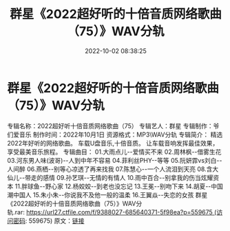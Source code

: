﻿---
title: 群星《2022超好听的十倍音质网络歌曲（75）》WAV分轨
date: 2022-10-02 08:38:25
categories: WAV车载音乐、镜像
tags: 华语中文
---
# 群星《2022超好听的十倍音质网络歌曲（75）》WAV分轨

专辑名称：2022超好听十倍音质网络歌曲（75）
专辑艺人：群星
专辑制作：爷们爱音乐
制作时间：2022年10月1日
资源格式：MP3\WAV分轨
专辑简介：
精选2022年好听的网络歌曲。
车载U盘音乐,十倍音质。
让车载音响发挥最佳效果，享受最美音乐旅程。
专辑曲目：
01.大雨点儿--爱情买不来
02.周林枫--借雾生花
03.河东男人味(波哥)--人到中年不容易
04.菲利丝PHY--等等
05.阮妍霏vs刘白--人间醉
06.燕栖--别等心凉透了再来找我
07.陈慧心--一个人流泪到天亮
08.含大仙儿--带走的感情
09.孙艺琪--无情的有情人
10.雨中百合--别拿我的伤当炫耀资本
11.胖球鱼--野心家
12.杨姣姣--到老也没忘记
13.王冕--别吻下来
14.胡夏--中国潮中国人
15.朱小朱--你说我不及他一般的温柔
16.王翼焱--失恋的女孩
群星《2022超好听的十倍音质网络歌曲（75）》WAV分轨.rar: https://url27.ctfile.com/f/9388027-685640371-5f98ea?p=559675 (访问密码:
559675)
原文：[链接](https://blog.sina.com.cn/s/blog_1647c7e7601030zpn.html)